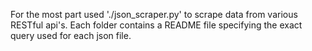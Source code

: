 For the most part used './json_scraper.py' to scrape data from various RESTful api's. Each folder contains a README file specifying the exact query used for each json file.